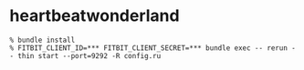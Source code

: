 # heartbeatwonderland

```
% bundle install
% FITBIT_CLIENT_ID=*** FITBIT_CLIENT_SECRET=*** bundle exec -- rerun -- thin start --port=9292 -R config.ru
```

